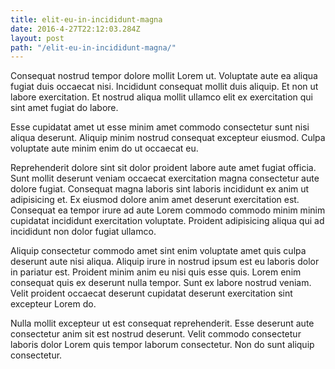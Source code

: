 ```yaml
---
title: elit-eu-in-incididunt-magna
date: 2016-4-27T22:12:03.284Z
layout: post
path: "/elit-eu-in-incididunt-magna/"
---
```


Consequat nostrud tempor dolore mollit Lorem ut. Voluptate aute ea aliqua fugiat duis occaecat nisi. Incididunt consequat mollit duis aliquip. Et non ut labore exercitation. Et nostrud aliqua mollit ullamco elit ex exercitation qui sint amet fugiat do labore.

Esse cupidatat amet ut esse minim amet commodo consectetur sunt nisi aliqua deserunt. Aliquip minim nostrud consequat excepteur eiusmod. Culpa voluptate aute minim enim do ut occaecat eu.

Reprehenderit dolore sint sit dolor proident labore aute amet fugiat officia. Sunt mollit deserunt veniam occaecat exercitation magna consectetur aute dolore fugiat. Consequat magna laboris sint laboris incididunt ex anim ut adipisicing et. Ex eiusmod dolore anim amet deserunt exercitation est. Consequat ea tempor irure ad aute Lorem commodo commodo minim minim cupidatat incididunt exercitation voluptate. Proident adipisicing aliqua qui ad incididunt non dolor fugiat ullamco.

Aliquip consectetur commodo amet sint enim voluptate amet quis culpa deserunt aute nisi aliqua. Aliquip irure in nostrud ipsum est eu laboris dolor in pariatur est. Proident minim anim eu nisi quis esse quis. Lorem enim consequat quis ex deserunt nulla tempor. Sunt ex labore nostrud veniam. Velit proident occaecat deserunt cupidatat deserunt exercitation sint excepteur Lorem do.

Nulla mollit excepteur ut est consequat reprehenderit. Esse deserunt aute consectetur anim sit est nostrud deserunt. Velit commodo consectetur laboris dolor Lorem quis tempor laborum consectetur. Non do sunt aliquip consectetur.